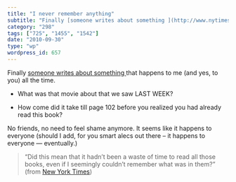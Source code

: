 ```yaml
---
title: "I never remember anything"
subtitle: "Finally [someone writes about something ](http://www.nytimes.com/2010/09/19/books/review/Collins-t.h..."
category: "298"
tags: ["725", "1455", "1542"]
date: "2010-09-30"
type: "wp"
wordpress_id: 657
---
```

Finally [someone writes about something ](http://www.nytimes.com/2010/09/19/books/review/Collins-t.html?_r=1&pagewanted=all)that happens to me (and yes, to you) all the time.
 
- What was that movie about that we saw LAST WEEK?

- How come did it take till page 102 before you realized you had already read this book?

No friends, no need to feel shame anymore. It seems like it happens to everyone (should I add, for you smart alecs out there – it happens to everyone — eventually.)

> “Did this mean that it hadn’t been a waste of time to read all those books, even if I seemingly couldn’t remember what was in them?” (from [New York Times](http://www.nytimes.com/2010/09/19/books/review/Collins-t.html?_r=1&pagewanted=all))